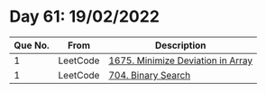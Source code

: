 # Day 61: 19/02/2022

| Que No. | From | Description |
| --- | --- | --- |
| 1 | LeetCode | [1675. Minimize Deviation in Array](https://leetcode.com/problems/minimize-deviation-in-array/) |
| 1 | LeetCode | [704. Binary Search](https://leetcode.com/problems/binary-search/) |

